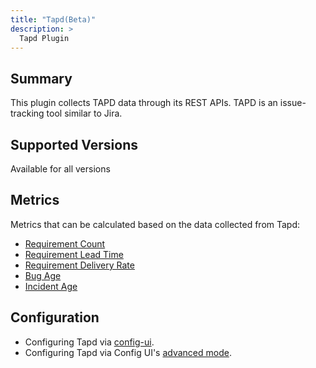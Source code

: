```yaml
---
title: "Tapd(Beta)"
description: >
  Tapd Plugin
---
```


## Summary

This plugin collects TAPD data through its REST APIs. TAPD is an issue-tracking tool similar to Jira.

## Supported Versions
Available for all versions

## Metrics

Metrics that can be calculated based on the data collected from Tapd:

- [Requirement Count](/Metrics/RequirementCount.md)
- [Requirement Lead Time](/Metrics/RequirementLeadTime.md)
- [Requirement Delivery Rate](/Metrics/RequirementDeliveryRate.md)
- [Bug Age](/Metrics/BugAge.md)
- [Incident Age](/Metrics/IncidentAge.md)

## Configuration

- Configuring Tapd via [config-ui](/Configuration/Tapd.md).
- Configuring Tapd via Config UI's [advanced mode](/Configuration/AdvancedMode.md#6-tapd).
